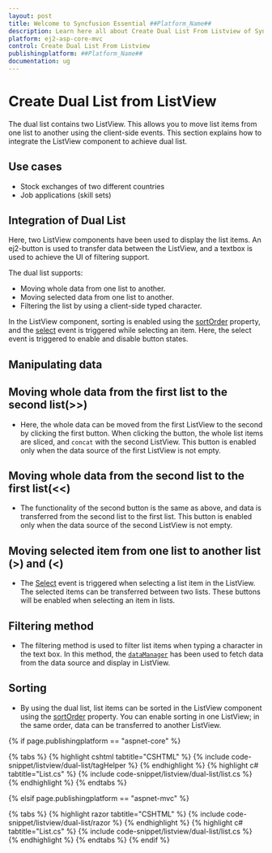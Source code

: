 ```yaml
---
layout: post
title: Welcome to Syncfusion Essential ##Platform_Name##
description: Learn here all about Create Dual List From Listview of Syncfusion Essential ##Platform_Name## widgets based on HTML5 and jQuery.
platform: ej2-asp-core-mvc
control: Create Dual List From Listview
publishingplatform: ##Platform_Name##
documentation: ug
---
```


# Create Dual List from ListView

The dual list contains two ListView. This allows you to move list items from one list to another using the client-side
events. This section explains how to integrate the ListView component to achieve dual list.

## Use cases

* Stock exchanges of two different countries
* Job applications (skill sets)

## Integration of Dual List

Here, two ListView components have been used to display the list items. An ej2-button is used to transfer data between
the ListView, and a textbox is used to achieve the UI of filtering support.

The dual list supports:

* Moving whole data from one list to another.
* Moving selected data from one list to another.
* Filtering the list by using a client-side typed character.

In the ListView component, sorting is enabled using the
[sortOrder](https://ej2.syncfusion.com/documentation/api/list-view/#sortorder) property, and
the [select](https://ej2.syncfusion.com/documentation/api/list-view/#select) event is triggered
while selecting an item. Here, the select event is triggered to enable and disable button states.

## Manipulating data

## Moving whole data from the first list to the second list(>>)

* Here, the whole data can be moved from the first ListView to the second by clicking the first button. When clicking the button,
the whole list items are sliced, and `concat` with the second ListView. This button is enabled only when the data source
of the first ListView is not empty.

## Moving whole data from the second list to the first list(<<)

* The functionality of the second button is the same as above, and data is transferred from the second list to the first
list. This button is enabled only when the data source of the second ListView is not empty.

## Moving selected item from one list to another list (>) and (<)

* The [Select](https://ej2.syncfusion.com/documentation/api/list-view/#select) event is triggered
when selecting a list item in the ListView. The selected items can be transferred between two lists. These buttons will be
enabled when selecting an item in lists.

## Filtering method

* The filtering method is used to filter list items when typing a character in the text box. In this
method, the [`dataManager`](https://ej2.syncfusion.com/documentation/data/getting-started/) has been
used to fetch data from the data source and display in ListView.

## Sorting

* By using the dual list, list items can be sorted in the ListView component using the
[sortOrder](https://ej2.syncfusion.com/documentation/api/list-view/#sortorder) property.
You can enable sorting in one ListView; in the same order, data can be transferred to another ListView.

{% if page.publishingplatform == "aspnet-core" %}

{% tabs %}
{% highlight cshtml tabtitle="CSHTML" %}
{% include code-snippet/listview/dual-list/tagHelper %}
{% endhighlight %}
{% highlight c# tabtitle="List.cs" %}
{% include code-snippet/listview/dual-list/list.cs %}
{% endhighlight %}
{% endtabs %}

{% elsif page.publishingplatform == "aspnet-mvc" %}

{% tabs %}
{% highlight razor tabtitle="CSHTML" %}
{% include code-snippet/listview/dual-list/razor %}
{% endhighlight %}
{% highlight c# tabtitle="List.cs" %}
{% include code-snippet/listview/dual-list/list.cs %}
{% endhighlight %}
{% endtabs %}
{% endif %}

